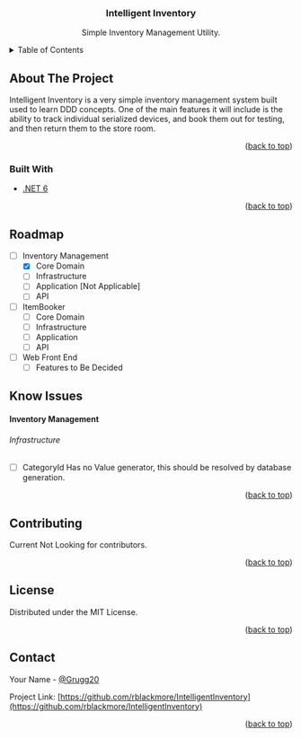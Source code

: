 <div id="top"></div>
<!--
*** Thanks for checking out the Best-README-Template. If you have a suggestion
*** that would make this better, please fork the repo and create a pull request
*** or simply open an issue with the tag "enhancement".
*** Don't forget to give the project a star!
*** Thanks again! Now go create something AMAZING! :D
-->



<!-- PROJECT SHIELDS -->
<!--
*** I'm using markdown "reference style" links for readability.
*** Reference links are enclosed in brackets [ ] instead of parentheses ( ).
*** See the bottom of this document for the declaration of the reference variables
*** for contributors-url, forks-url, etc. This is an optional, concise syntax you may use.
*** https://www.markdownguide.org/basic-syntax/#reference-style-links
-->

<!-- PROJECT LOGO -->
<br />
<div align="center">

<h3 align="center">Intelligent Inventory</h3>

  <p align="center">
    Simple Inventory Management Utility.
    <br />
    <!-- <a href="https://github.com/rblackmore/IntelligentInventory"><strong>Explore the docs »</strong></a>
    <br />
    <br /> -->
    <!-- <a href="https://github.com/rblackmore/IntelligentInventory">View Demo</a>
    ·
    <a href="https://github.com/rblackmore/IntelligentInventory/issues">Report Bug</a>
    ·
    <a href="https://github.com/rblackmore/IntelligentInventory/issues">Request Feature</a> -->
  </p>
</div>



<!-- TABLE OF CONTENTS -->
<details>
  <summary>Table of Contents</summary>
  <ol>
    <li>
      <a href="#about-the-project">About The Project</a>
      <ul>
        <li><a href="#built-with">Built With</a></li>
      </ul>
    </li>
    <li>
      <a href="#getting-started">Getting Started</a>
      <ul>
        <li><a href="#prerequisites">Prerequisites</a></li>
        <li><a href="#installation">Installation</a></li>
      </ul>
    </li>
    <li><a href="#usage">Usage</a></li>
    <li><a href="#roadmap">Roadmap</a></li>
    <li><a href="#contributing">Contributing</a></li>
    <li><a href="#license">License</a></li>
    <li><a href="#contact">Contact</a></li>
    <li><a href="#acknowledgments">Acknowledgments</a></li>
  </ol>
</details>



<!-- ABOUT THE PROJECT -->
## About The Project

Intelligent Inventory is a very simple inventory management system built used to learn DDD concepts. One of the main features it will include is the ability to track individual serialized devices, and book them out for testing, and then return them to the store room.


<p align="right">(<a href="#top">back to top</a>)</p>

### Built With

* [.NET 6](https://dotnet.microsoft.com/en-us/)


<p align="right">(<a href="#top">back to top</a>)</p>


<!-- ROADMAP -->
## Roadmap

- [ ] Inventory Management
    - [X] Core Domain
    - [ ] Infrastructure
    - [ ] Application [Not Applicable]
    - [ ] API
- [ ] ItemBooker
    - [ ] Core Domain
    - [ ] Infrastructure
    - [ ] Application
    - [ ] API
- [ ] Web Front End
    - [ ] Features to Be Decided

## Know Issues

#### Inventory Management
###### Infrastructure
  - [ ] CategoryId Has no Value generator, this should be resolved by database generation.

<p align="right">(<a href="#top">back to top</a>)</p>


<!-- CONTRIBUTING -->
## Contributing

Current Not Looking for contributors.

<p align="right">(<a href="#top">back to top</a>)</p>



<!-- LICENSE -->
## License

Distributed under the MIT License.

<p align="right">(<a href="#top">back to top</a>)</p>



<!-- CONTACT -->
## Contact

Your Name - [@Grugg20](https://twitter.com/Grugg20)

Project Link: [https://github.com/rblackmore/IntelligentInventory](https://github.com/rblackmore/IntelligentInventory)

<p align="right">(<a href="#top">back to top</a>)</p>



<!-- ACKNOWLEDGMENTS -->
